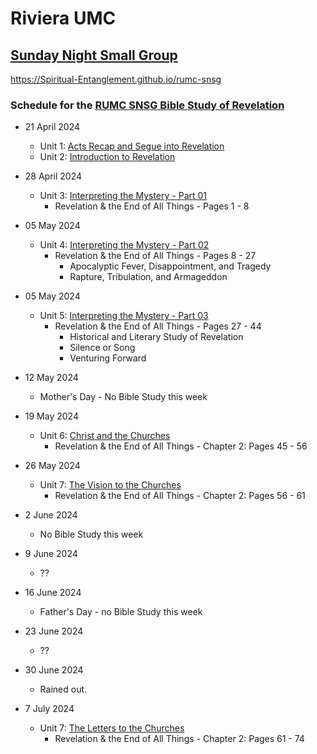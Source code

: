 # Riviera UMC
## [Sunday Night Small Group](/README.md)
https://Spiritual-Entanglement.github.io/rumc-snsg

### Schedule for the [RUMC SNSG Bible Study of Revelation](/Revelation/README.md)
- 21 April 2024
  - Unit 1: [Acts Recap and Segue into Revelation](/Revelation/01-ActsRecap-Seque2Revelation.md)
  - Unit 2: [Introduction to Revelation](/Revelation/02-Rev-Introduction.md)

- 28 April 2024
  - Unit 3: [Interpreting the Mystery - Part 01](/Revelation/03-InterpretingTheMystery-Part01.md)
    - Revelation & the End of All Things - Pages 1 - 8

- 05 May 2024
  - Unit 4: [Interpreting the Mystery - Part 02](/Revelation/04-InterpretingTheMystery-Part02.md)
    - Revelation & the End of All Things - Pages 8 - 27
	  - Apocalyptic Fever, Disappointment, and Tragedy
	  - Rapture, Tribulation, and Armageddon

- 05 May 2024
  - Unit 5: [Interpreting the Mystery - Part 03](/Revelation/05-InterpretingTheMystery-Part03.md)
    - Revelation & the End of All Things - Pages 27 - 44
	  - Historical and Literary Study of Revelation
	  - Silence or Song
	  - Venturing Forward

- 12 May 2024
  - Mother's Day - No Bible Study this week

- 19 May 2024
  - Unit 6: [Christ and the Churches](/Revelation/06-ChristAndTheChurches.md)
    - Revelation & the End of All Things - Chapter 2: Pages 45 - 56

- 26 May 2024
  - Unit 7: [The Vision to the Churches](/Revelation/07-TheVisionToTheChurches.md)
    - Revelation & the End of All Things - Chapter 2: Pages 56 - 61

- 2 June 2024
  - No Bible Study this week
- 9 June 2024
  - ??
- 16 June 2024
  - Father's Day - no Bible Study this week
- 23 June 2024
  - ??
- 30 June 2024
  - Rained out.

- 7 July 2024
  - Unit 7: [The Letters to the Churches](/Revelation/08-TheChurches.md)
    - Revelation & the End of All Things - Chapter 2: Pages 61 - 74



